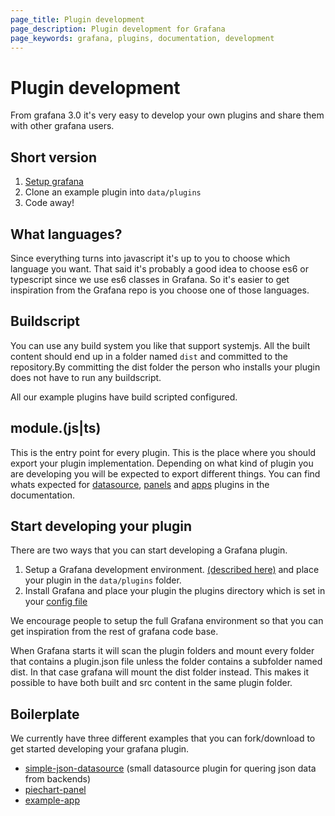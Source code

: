 ```yaml
---
page_title: Plugin development
page_description: Plugin development for Grafana
page_keywords: grafana, plugins, documentation, development
---
```


# Plugin development

From grafana 3.0 it's very easy to develop your own plugins and share them with other grafana users.

## Short version

1. [Setup grafana](https://github.com/grafana/grafana/blob/master/DEVELOPMENT.md)
2. Clone an example plugin into ```data/plugins```
3. Code away!

## What languages?

Since everything turns into javascript it's up to you to choose which language you want. That said it's probably a good idea to choose es6 or typescript since we use es6 classes in Grafana. So it's easier to get inspiration from the Grafana repo is you choose one of those languages.

## Buildscript

You can use any build system you like that support systemjs. All the built content should end up in a folder named ```dist``` and committed to the repository.By committing the dist folder the person who installs your plugin does not have to run any buildscript.

All our example plugins have build scripted configured.

## module.(js|ts)

This is the entry point for every plugin. This is the place where you should export your plugin implementation. Depending on what kind of plugin you are developing you will be expected to export different things. You can find whats expected for [datasource](http://docs.grafana.org/v3.0/plugins/datasources/), [panels](http://docs.grafana.org/v3.0/plugins/panels/) and [apps](http://docs.grafana.org/v3.0/plugins/app/)
plugins in the documentation.

## Start developing your plugin
There are two ways that you can start developing a Grafana plugin.
1. Setup a Grafana development environment. [(described here)](https://github.com/grafana/grafana/blob/master/DEVELOPMENT.md)  and place your plugin in the ```data/plugins``` folder.
2. Install Grafana and place your plugin the plugins directory which is set in your [config file](http://docs.grafana.org/installation/configuration/)

We encourage people to setup the full Grafana environment so that you can get inspiration from the rest of grafana code base.

When Grafana starts it will scan the plugin folders and mount every folder that contains a plugin.json file unless the folder contains a subfolder named dist. In that case grafana will mount the dist folder instead.
This makes it possible to have both built and src content in the same plugin folder.

## Boilerplate
We currently have three different examples that you can fork/download to get started developing your grafana plugin.

 - [simple-json-datasource](https://github.com/grafana/simple-json-datasource) (small datasource plugin for quering json data from backends)
 - [piechart-panel](https://github.com/grafana/piechart-panel)
 - [example-app](https://github.com/grafana/example-app)
